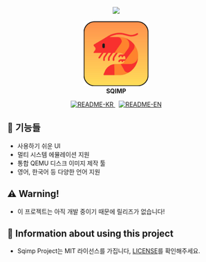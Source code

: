 <p align="center">
	<img src="https://capsule-render.vercel.app/api?type=waving&height=300&color=gradient&text=Sqimp&reversal=false&section=header&textBg=false&animation=fadeIn&desc=QEMU GUI wrapper written with Rust and Tauri&descAlign=50&descAlignY=55&fontAlignY=34">
</p>
<p align="center">
	<img src="../sqimp.png" width="150" height="150">
    <br />
    <strong>SQIMP</strong>
</p>
<p align="center">
	<a href="/resources/docs/README_KR.md">
        <img alt="README-KR" src="https://img.shields.io/badge/KR-white?style=for-the-badge&label=README%20FOR&color=black">
    </a>
    &nbsp
    <a href="/README.md">
        <img alt="README-EN" src="https://img.shields.io/badge/EN-white?style=for-the-badge&label=README%20FOR&color=black">
    </a>
</a>

## 👀 기능들
- 사용하기 쉬운 UI
- 멀티 시스템 에뮬레이션 지원
- 통합 QEMU 디스크 이미지 제작 툴
- 영어, 한국어 등 다양한 언어 지원
  
## ⚠ Warning!
- 이 프로젝트는 아직 개발 중이기 때문에 릴리즈가 없습니다!

## 📜 Information about using this project
- Sqimp Project는 MIT 라이선스를 가집니다, [LICENSE](https://github.com/RedBe-an/Sqimp/blob/main/LICENSE)를 확인해주세요.